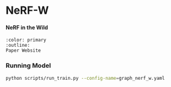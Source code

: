 # NeRF-W
<h4>NeRF in the Wild</h4>

```{button-link} https://nerf-w.github.io/
:color: primary
:outline:
Paper Website
```

### Running Model

```bash
python scripts/run_train.py --config-name=graph_nerf_w.yaml
```